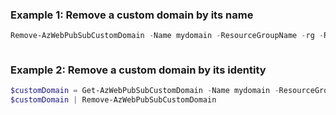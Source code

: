 ### Example 1: Remove a custom domain by its name
```powershell
Remove-AzWebPubSubCustomDomain -Name mydomain -ResourceGroupName -rg -ResourceName -wps
```

```output
```



### Example 2: Remove a custom domain by its identity
```powershell
$customDomain = Get-AzWebPubSubCustomDomain -Name mydomain -ResourceGroupName -rg -ResourceName -wps
$customDomain | Remove-AzWebPubSubCustomDomain
```

```output
```

